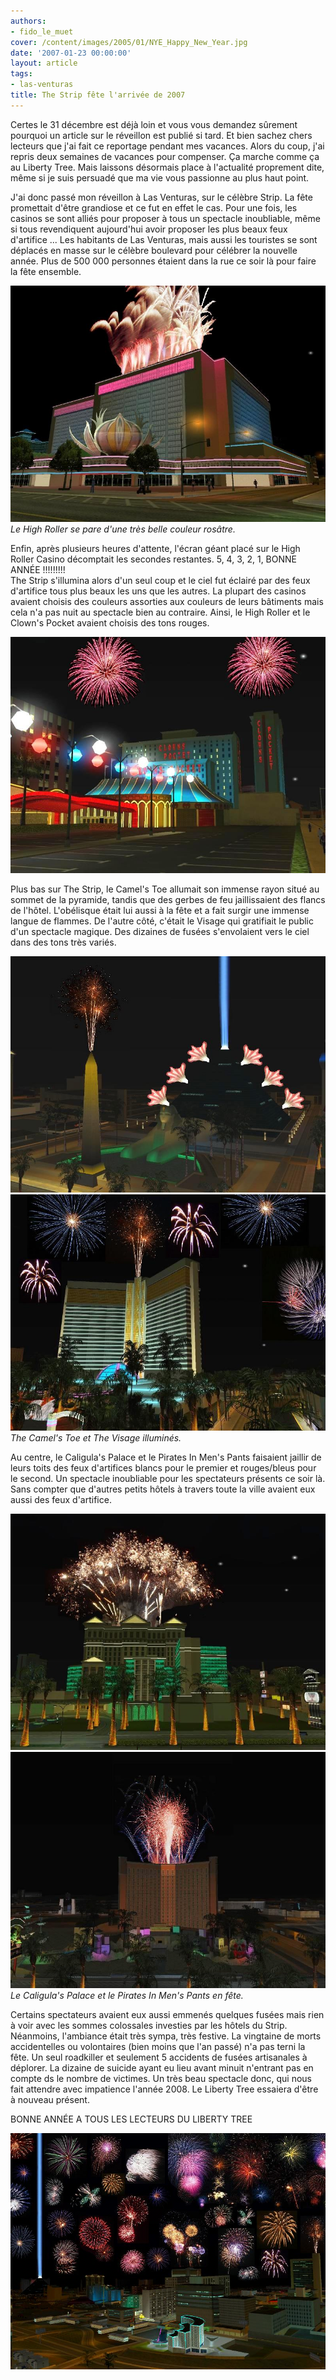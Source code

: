 ```yaml
---
authors:
- fido_le_muet
cover: /content/images/2005/01/NYE_Happy_New_Year.jpg
date: '2007-01-23 00:00:00'
layout: article
tags:
- las-venturas
title: The Strip fête l'arrivée de 2007
---
```



Certes le 31 décembre est déjà loin et vous vous demandez sûrement pourquoi un article sur le réveillon est publié si tard. Et bien sachez chers lecteurs que j'ai fait ce reportage pendant mes vacances. Alors du coup, j'ai repris deux semaines de vacances pour compenser. Ça marche comme ça au Liberty Tree. Mais laissons désormais place à l'actualité proprement dite, même si je suis persuadé que ma vie vous passionne au plus haut point.

J'ai donc passé mon réveillon à Las Venturas, sur le célèbre Strip. La fête promettait d'être grandiose et ce fut en effet le cas. Pour une fois, les casinos se sont alliés pour proposer à tous un spectacle inoubliable, même si tous revendiquent aujourd'hui avoir proposer les plus beaux feux d'artifice ... Les habitants de Las Venturas, mais aussi les touristes se sont déplacés en masse sur le célèbre boulevard pour célébrer la nouvelle année. Plus de 500 000 personnes étaient dans la rue ce soir là pour faire la fête ensemble.

![Le High Roller se pare d'une très belle couleur rosâtre.](/content/images/2005/01/NYE_Flamingo.jpg)
_Le High Roller se pare d'une très belle couleur rosâtre._

Enfin, après plusieurs heures d'attente, l'écran géant placé sur le High Roller Casino décomptait les secondes restantes. 5, 4, 3, 2, 1, BONNE ANNÉE !!!!!!!!!  
The Strip s'illumina alors d'un seul coup et le ciel fut éclairé par des feux d'artifice tous plus beaux les uns que les autres. La plupart des casinos avaient choisis des couleurs assorties aux couleurs de leurs bâtiments mais cela n'a pas nuit au spectacle bien au contraire. Ainsi, le High Roller et le Clown's Pocket avaient choisis des tons rouges.

![](/content/images/2005/01/NYE_Circus_Circus.jpg)

Plus bas sur The Strip, le Camel's Toe allumait son immense rayon situé au sommet de la pyramide, tandis que des gerbes de feu jaillissaient des flancs de l'hôtel. L'obélisque était lui aussi à la fête et a fait surgir une immense langue de flammes. De l'autre côté, c'était le Visage qui gratifiait le public d'un spectacle magique. Des dizaines de fusées s'envolaient vers le ciel dans des tons très variés.

![](/content/images/2005/01/NYE_Luxor.jpg)
![The Camel's Toe et The Visage illuminés.](/content/images/2005/01/NYE_The_Mirage.jpg)
_The Camel's Toe et The Visage illuminés._

Au centre, le Caligula's Palace et le Pirates In Men's Pants faisaient jaillir de leurs toits des feux d'artifices blancs pour le premier et rouges/bleus pour le second. Un spectacle inoubliable pour les spectateurs présents ce soir là. Sans compter que d'autres petits hôtels à travers toute la ville avaient eux aussi des feux d'artifice.

![](/content/images/2005/01/NYE_Caesar_Palace.jpg)
![Le Caligula's Palace et le Pirates In Men's Pants en fête.](/content/images/2005/01/NYE_Treasure_Island.jpg)
_Le Caligula's Palace et le Pirates In Men's Pants en fête._

Certains spectateurs avaient eux aussi emmenés quelques fusées mais rien à voir avec les sommes colossales investies par les hôtels du Strip. Néanmoins, l'ambiance était très sympa, très festive. La vingtaine de morts accidentelles ou volontaires (bien moins que l'an passé) n'a pas terni la fête. Un seul roadkiller et seulement 5 accidents de fusées artisanales à déplorer. La dizaine de suicide ayant eu lieu avant minuit n'entrant pas en compte ds le nombre de victimes. Un très beau spectacle donc, qui nous fait attendre avec impatience l'année 2008. Le Liberty Tree essaiera d'être à nouveau présent.

BONNE ANNÉE A TOUS LES LECTEURS DU LIBERTY TREE

![](/content/images/2005/01/NYE_The_Strip.jpg)